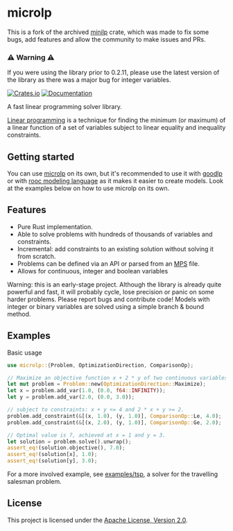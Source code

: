 # microlp
This is a fork of the archived [minilp](https://github.com/ztlpn/minilp) crate, which was made to fix some bugs, add features and allow the community to make issues and PRs.

### ⚠️ Warning ⚠️
If you were using the library prior to 0.2.11, please use the latest version of the library as there was a major bug for integer variables.

[![Crates.io](https://img.shields.io/crates/v/microlp.svg)](https://crates.io/crates/microlp)
[![Documentation](https://docs.rs/microlp/badge.svg)](https://docs.rs/microlp/)

A fast linear programming solver library.

[Linear programming](https://en.wikipedia.org/wiki/Linear_programming) is a technique for
finding the minimum (or maximum) of a linear function of a set of variables
subject to linear equality and inequality constraints.

## Getting started
You can use [microlp](https://crates.io/crates/microlp) on its own, but it's recommended to use it with [goodlp](https://github.com/rust-or/good_lp) or with [rooc modeling language](https://github.com/specy/rooc) as it makes it easier to create models. Look at the examples below on how to use microlp on its own.

## Features

* Pure Rust implementation.
* Able to solve problems with hundreds of thousands of variables and constraints.
* Incremental: add constraints to an existing solution without solving it from scratch.
* Problems can be defined via an API or parsed from an
  [MPS](https://en.wikipedia.org/wiki/MPS_(format)) file.
* Allows for continuous, integer and boolean variables

Warning: this is an early-stage project. Although the library is already quite powerful and fast,
it will probably cycle, lose precision or panic on some harder problems. Please report
bugs and contribute code! 
Models with integer or binary variables are solved using a simple branch & bound method.

## Examples

Basic usage

```rust
use microlp::{Problem, OptimizationDirection, ComparisonOp};

// Maximize an objective function x + 2 * y of two continuous variables x >= 0 and 0 <= y <= 3
let mut problem = Problem::new(OptimizationDirection::Maximize);
let x = problem.add_var(1.0, (0.0, f64::INFINITY));
let y = problem.add_var(2.0, (0.0, 3.0));

// subject to constraints: x + y <= 4 and 2 * x + y >= 2.
problem.add_constraint(&[(x, 1.0), (y, 1.0)], ComparisonOp::Le, 4.0);
problem.add_constraint(&[(x, 2.0), (y, 1.0)], ComparisonOp::Ge, 2.0);

// Optimal value is 7, achieved at x = 1 and y = 3.
let solution = problem.solve().unwrap();
assert_eq!(solution.objective(), 7.0);
assert_eq!(solution[x], 1.0);
assert_eq!(solution[y], 3.0);
```

For a more involved example, see [examples/tsp](examples#tsp), a solver for the travelling
salesman problem.

## License

This project is licensed under the [Apache License, Version 2.0](./LICENSE).
